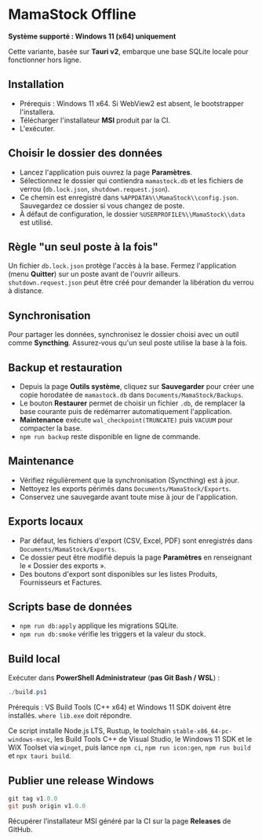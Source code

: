 # MamaStock Offline

**Système supporté : Windows 11 (x64) uniquement**

Cette variante, basée sur **Tauri v2**, embarque une base SQLite locale pour fonctionner hors ligne.

## Installation
- Prérequis : Windows 11 x64. Si WebView2 est absent, le bootstrapper l'installera.
- Télécharger l'installateur **MSI** produit par la CI.
- L'exécuter.

## Choisir le dossier des données
- Lancez l'application puis ouvrez la page **Paramètres**.
- Sélectionnez le dossier qui contiendra `mamastock.db` et les fichiers de verrou (`db.lock.json`, `shutdown.request.json`).
- Ce chemin est enregistré dans `%APPDATA%\\MamaStock\\config.json`. Sauvegardez ce dossier si vous changez de poste.
- À défaut de configuration, le dossier `%USERPROFILE%\\MamaStock\\data` est utilisé.

## Règle "un seul poste à la fois"
Un fichier `db.lock.json` protège l'accès à la base. Fermez l'application (menu **Quitter**) sur un poste avant de l'ouvrir ailleurs.
`shutdown.request.json` peut être créé pour demander la libération du verrou à distance.

## Synchronisation
Pour partager les données, synchronisez le dossier choisi avec un outil comme **Syncthing**.
Assurez‑vous qu'un seul poste utilise la base à la fois.

## Backup et restauration
- Depuis la page **Outils système**, cliquez sur **Sauvegarder** pour créer une copie horodatée de `mamastock.db` dans `Documents/MamaStock/Backups`.
- Le bouton **Restaurer** permet de choisir un fichier `.db`, de remplacer la base courante puis de redémarrer automatiquement l'application.
- **Maintenance** exécute `wal_checkpoint(TRUNCATE)` puis `VACUUM` pour compacter la base.
- `npm run backup` reste disponible en ligne de commande.

## Maintenance
- Vérifiez régulièrement que la synchronisation (Syncthing) est à jour.
- Nettoyez les exports périmés dans `Documents/MamaStock/Exports`.
- Conservez une sauvegarde avant toute mise à jour de l'application.

## Exports locaux
- Par défaut, les fichiers d'export (CSV, Excel, PDF) sont enregistrés dans `Documents/MamaStock/Exports`.
- Ce dossier peut être modifié depuis la page **Paramètres** en renseignant le « Dossier des exports ».
- Des boutons d'export sont disponibles sur les listes Produits, Fournisseurs et Factures.

## Scripts base de données
- `npm run db:apply` applique les migrations SQLite.
- `npm run db:smoke` vérifie les triggers et la valeur du stock.

## Build local
Exécuter dans **PowerShell Administrateur** (**pas Git Bash / WSL**) :

```powershell
./build.ps1
```

Prérequis : VS Build Tools (C++ x64) et Windows 11 SDK doivent être installés. `where lib.exe` doit répondre.

Ce script installe Node.js LTS, Rustup, le toolchain `stable-x86_64-pc-windows-msvc`, les Build Tools C++ de Visual Studio, le Windows 11 SDK et le WiX Toolset via `winget`, puis lance `npm ci`, `npm run icon:gen`, `npm run build` et `npx tauri build`.

## Publier une release Windows
```powershell
git tag v1.0.0
git push origin v1.0.0
```
Récupérer l’installateur MSI généré par la CI sur la page **Releases** de GitHub.

